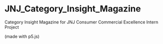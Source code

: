 # JNJ_Category_Insight_Magazine
Category Insight Magazine for JNJ Consumer Commercial Excellence Intern Project

(made with p5.js)
